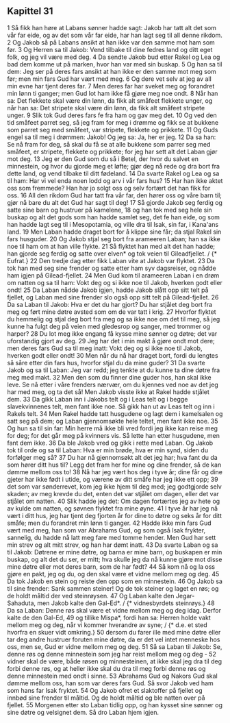## Kapittel 31

1 Så fikk han høre at Labans sønner hadde sagt: Jakob har tatt alt det som vår far eide, og av det som vår far eide, har han lagt seg til all denne rikdom.
2 Og Jakob så på Labans ansikt at han ikke var den samme mot ham som før.
3 Og Herren sa til Jakob: Vend tilbake til dine fedres land og ditt eget folk, og jeg vil være med deg.
4 Da sendte Jakob bud etter Rakel og Lea og bad dem komme ut på marken, hvor han var med sin buskap.
5 Og han sa til dem: Jeg ser på deres fars ansikt at han ikke er den samme mot meg som før; men min fars Gud har vært med meg.
6 Og dere vet selv at jeg av all min evne har tjent deres far.
7 Men deres far har sveket meg og forandret min lønn ti ganger; men Gud lot ham ikke få gjøre meg noe ondt.
8 Når han sa: Det flekkete skal være din lønn, da fikk alt småfeet flekkete unger, og når han sa: Det stripete skal være din lønn, da fikk alt småfeet stripete unger.
9 Slik tok Gud deres fars fe fra ham og gav meg det.
10 Og ved den tid småfeet parret seg, så jeg fram for meg i drømme og fikk se at bukkene som parret seg med småfeet, var stripete, flekkete og prikkete.
11 Og Guds engel sa til meg i drømmen: Jakob! Og jeg sa: Ja, her er jeg.
12 Da sa han: Se nå fram for deg, så skal du få se at alle bukkene som parrer seg med småfeet, er stripete, flekkete og prikkete; for jeg har sett alt det Laban gjør mot deg.
13 Jeg er den Gud som du så i Betel, der hvor du salvet en minnestein, og hvor du gjorde meg et løfte; gjør deg nå rede og dra bort fra dette land, og vend tilbake til ditt fødeland.
14 Da svarte Rakel og Lea og sa til ham: Har vi vel enda noen lodd og arv i vår fars hus?
15 Har han ikke aktet oss som fremmede? Han har jo solgt oss og selv fortært det han fikk for oss.
16 All den rikdom Gud har tatt fra vår far, den hører oss og våre barn til; gjør nå bare du alt det Gud har sagt til deg!
17 Så gjorde Jakob seg ferdig og satte sine barn og hustruer på kamelene,
18 og han tok med seg hele sin buskap og alt det gods som han hadde samlet seg, det fe han eide, og som han hadde lagt seg til i Mesopotamia, og ville dra til Isak, sin far, i Kana'ans land.
19 Men Laban hadde draget bort for å klippe sine får; da stjal Rakel sin fars husguder.
20 Og Jakob stjal seg bort fra arameeren Laban; han sa ikke noe til ham om at han ville flykte.
21 Så flyktet han med alt det han hadde; han gjorde seg ferdig og satte over elven* og tok veien til Gileadfjellet. / {* Eufrat.}
22 Den tredje dag etter fikk Laban vite at Jakob var flyktet.
23 Da tok han med seg sine frender og satte etter ham syv dagsreiser, og nådde ham igjen på Gilead-fjellet.
24 Men Gud kom til arameeren Laban i en drøm om natten og sa til ham: Vokt deg og si ikke noe til Jakob, hverken godt eller ondt!
25 Da Laban nådde Jakob igjen, hadde Jakob slått opp sitt telt på fjellet, og Laban med sine frender slo også opp sitt telt på Gilead-fjellet.
26 Da sa Laban til Jakob: Hva er det du har gjort? Du har stjålet deg bort fra meg og ført mine døtre avsted som om de var tatt i krig.
27 Hvorfor flyktet du hemmelig og stjal deg bort fra meg og sa ikke noe om det til meg, så jeg kunne ha fulgt deg på veien med gledesrop og sanger, med trommer og harper?
28 Du lot meg ikke engang få kysse mine sønner og døtre; det var uforstandig gjort av deg.
29 Jeg har det i min makt å gjøre ondt mot dere; men deres fars Gud sa til meg inatt: Vokt deg og si ikke noe til Jakob, hverken godt eller ondt!
30 Men når du nå har draget bort, fordi du lengtes så såre etter din fars hus, hvorfor stjal du da mine guder?
31 Da svarte Jakob og sa til Laban: Jeg var redd; jeg tenkte at du kunne ta dine døtre fra meg med makt.
32 Men den som du finner dine guder hos, han skal ikke leve. Se nå etter i våre frenders nærvær, om du kjennes ved noe av det jeg har med meg, og ta det så! Men Jakob visste ikke at Rakel hadde stjålet dem.
33 Da gikk Laban inn i Jakobs telt og i Leas telt og i begge slavekvinnenes telt, men fant ikke noe. Så gikk han ut av Leas telt og inn i Rakels telt.
34 Men Rakel hadde tatt husgudene og lagt dem i kamelsalen og satt seg på dem; og Laban gjennomsøkte hele teltet, men fant ikke noe.
35 Og hun sa til sin far: Min herre må ikke bli vred fordi jeg ikke kan reise meg for deg; for det går meg på kvinners vis. Så lette han etter husgudene, men fant dem ikke.
36 Da ble Jakob vred og gikk i rette med Laban. Og Jakob tok til orde og sa til Laban: Hva er min brøde, hva er min synd, siden du forfølger meg så?
37 Du har nå gjennomsøkt alt det jeg har; hva fant du da som hører ditt hus til? Legg det fram her for mine og dine frender, så de kan dømme mellom oss to!
38 Nå har jeg vært hos deg i tyve år; dine får og dine gjeter har ikke født i utide, og værene av ditt småfe har jeg ikke ett opp;
39 det som var sønderrevet, kom jeg ikke hjem til deg med; jeg godtgjorde selv skaden; av meg krevde du det, enten det var stjålet om dagen, eller det var stjålet om natten.
40 Slik hadde jeg det: Om dagen fortærtes jeg av hete og av kulde om natten, og søvnen flyktet fra mine øyne.
41 I tyve år har jeg nå vært i ditt hus, jeg har tjent deg fjorten år for dine to døtre og seks år for ditt småfe; men du forandret min lønn ti ganger.
42 Hadde ikke min fars Gud vært med meg, han som var Abrahams Gud, og som også Isak frykter, sannelig, du hadde nå latt meg fare med tomme hender. Men Gud har sett min strev og alt mitt strev, og han har dømt inatt.
43 Da svarte Laban og sa til Jakob: Døtrene er mine døtre, og barna er mine barn, og buskapen er min buskap, og alt det du ser, er mitt; hva skulle jeg da nå kunne gjøre mot disse mine døtre eller mot deres barn, som de har født?
44 Så kom nå og la oss gjøre en pakt, jeg og du, og den skal være et vidne mellom meg og deg.
45 Da tok Jakob en stein og reiste den opp som en minnestein.
46 Og Jakob sa til sine frender: Sank sammen steiner! Og de tok steiner og laget en røs; og de holdt måltid der ved steinrøysen.
47 Og Laban kalte den Jegar-Sahaduta, men Jakob kalte den Gal-Ed*. / {* vidnesbyrdets steinrøys.}
48 Da sa Laban: Denne røs skal være et vidne mellom meg og deg idag. Derfor kalte de den Gal-Ed,
49 og tillike Mispa*, fordi han sa: Herren holde vakt mellom meg og deg, når vi kommer hverandre av syne; / {* d.e. et sted hvorfra en skuer vidt omkring.}
50 dersom du farer ille med mine døtre eller tar deg andre hustruer foruten mine døtre, da er det vel intet menneske hos oss, men se, Gud er vidne mellom meg og deg.
51 Så sa Laban til Jakob: Se, denne røs og denne minnestein som jeg har reist mellom meg og deg -
52 vidner skal de være, både røsen og minnesteinen, at ikke skal jeg dra til deg forbi denne røs, og at heller ikke skal du dra til meg forbi denne røs og denne minnestein med ondt i sinne.
53 Abrahams Gud og Nakors Gud skal dømme mellom oss, han som var deres fars Gud. Så svor Jakob ved ham som hans far Isak fryktet.
54 Og Jakob ofret et slaktoffer på fjellet og innbød sine frender til måltid. Og de holdt måltid og ble natten over på fjellet.
55 Morgenen etter sto Laban tidlig opp, og han kysset sine sønner og sine døtre og velsignet dem. Så dro Laban hjem igjen.
